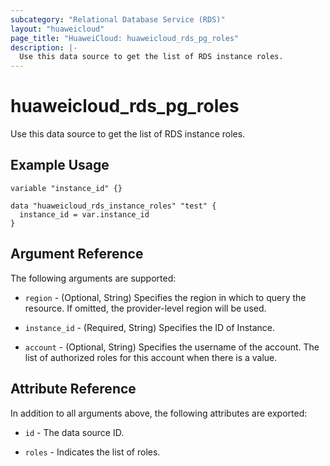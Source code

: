 ```yaml
---
subcategory: "Relational Database Service (RDS)"
layout: "huaweicloud"
page_title: "HuaweiCloud: huaweicloud_rds_pg_roles"
description: |-
  Use this data source to get the list of RDS instance roles.
---
```


# huaweicloud_rds_pg_roles

Use this data source to get the list of RDS instance roles.

## Example Usage

```hcl
variable "instance_id" {}

data "huaweicloud_rds_instance_roles" "test" {
  instance_id = var.instance_id
}
```

## Argument Reference

The following arguments are supported:

* `region` - (Optional, String) Specifies the region in which to query the resource.
  If omitted, the provider-level region will be used.

* `instance_id` - (Required, String) Specifies the ID of Instance.

* `account` - (Optional, String) Specifies the username of the account.
  The list of authorized roles for this account when there is a value.

## Attribute Reference

In addition to all arguments above, the following attributes are exported:

* `id` - The data source ID.

* `roles` - Indicates the list of roles.
